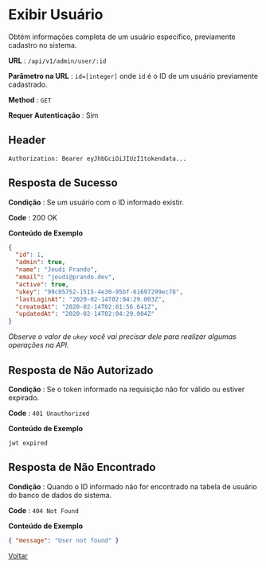 # Exibir Usuário

Obtém informações completa de um usuário específico, previamente cadastro no sistema.

**URL** : `/api/v1/admin/user/:id`

**Parâmetro na URL** : `id=[integer]` onde `id` é o ID de um usuário previamente cadastrado.

**Method** : `GET`

**Requer Autenticação** : Sim

## Header

`Authorization: Bearer eyJhbGciOiJIUzI1tokendata...`

## Resposta de Sucesso

**Condição** : Se um usuário com o ID informado existir.

**Code** : 200 OK

**Conteúdo de Exemplo**

```json
{
  "id": 1,
  "admin": true,
  "name": "Jeudi Prando",
  "email": "jeudi@prando.dev",
  "active": true,
  "ukey": "99c05752-1515-4e30-95bf-61697299ec78",
  "lastLoginAt": "2020-02-14T02:04:29.003Z",
  "createdAt": "2020-02-14T02:01:56.641Z",
  "updatedAt": "2020-02-14T02:04:29.004Z"
}
```
*Observe o valor de `ukey` você vai precisar dele para realizar algumas operações na API.*


## Resposta de Não Autorizado

**Condição** : Se o token informado na requisição não for válido ou estiver expirado.

**Code** : `401 Unauthorized`

**Conteúdo de Exemplo**

```
jwt expired
```

## Resposta de Não Encontrado

**Condição** : Quando o ID informado não for encontrado na tabela de usuário do banco de dados do sistema.

**Code** : `404 Not Found`

**Conteúdo de Exemplo**

```json
{ "message": "User not found" }
```

[Voltar](/README.md)
